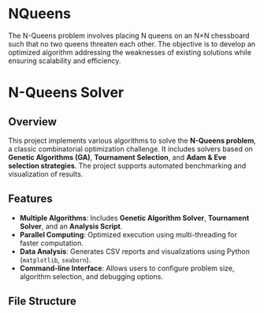 # NQueens
The N-Queens problem involves placing N queens on an N×N chessboard such that no two queens threaten each other. The objective is to develop an optimized algorithm addressing the weaknesses of existing solutions while ensuring scalability and efficiency.

# N-Queens Solver

## Overview
This project implements various algorithms to solve the **N-Queens problem**, a classic combinatorial optimization challenge. It includes solvers based on **Genetic Algorithms (GA)**, **Tournament Selection**, and **Adam & Eve selection strategies**. The project supports automated benchmarking and visualization of results.

## Features
- **Multiple Algorithms**: Includes **Genetic Algorithm Solver**, **Tournament Solver**, and an **Analysis Script**.
- **Parallel Computing**: Optimized execution using multi-threading for faster computation.
- **Data Analysis**: Generates CSV reports and visualizations using Python (`matplotlib`, `seaborn`).
- **Command-line Interface**: Allows users to configure problem size, algorithm selection, and debugging options.

## File Structure

